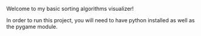 Welcome to my basic sorting algorithms visualizer!

In order to run this project, you will need to have python installed as well as the pygame module.